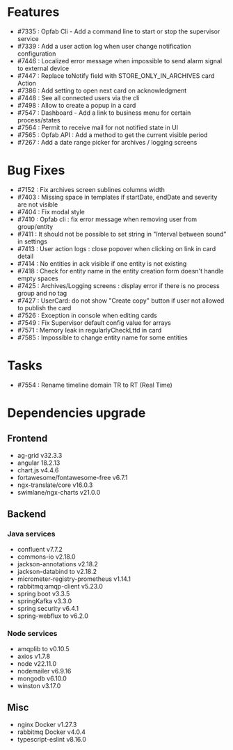 
# Features
- #7335 : Opfab Cli - Add a command line to start or stop the supervisor service
- #7339 : Add a user action log when user change notification configuration
- #7446 : Localized error message when impossible to send alarm signal to external device
- #7447 : Replace toNotify field with STORE_ONLY_IN_ARCHIVES card Action
- #7386 : Add setting to open next card on acknowledgment
- #7448 : See all connected users via the cli
- #7498 : Allow to create a popup in a card
- #7547 : Dashboard - Add a link to business menu for certain process/states
- #7564 : Permit to receive mail for not notified state in UI
- #7565 : Opfab API : Add a method to get the current visible period
- #7267 : Add a date range picker for archives / logging screens

# Bug Fixes

- #7152 : Fix archives screen sublines columns width
- #7403 : Missing space in templates if startDate, endDate and severity are not visible
- #7404 : Fix modal style
- #7410 : Opfab cli : fix error message when removing user from group/entity
- #7411 : It should not be possible to set string in "Interval between sound" in settings
- #7413 : User action logs : close popover when clicking on link in card detail
- #7414 : No entities in ack visible if one entity is not existing
- #7418 : Check for entity name in the entity creation form doesn't handle empty spaces
- #7425 : Archives/Logging screens : display error if there is no process group and no tag
- #7427 : UserCard: do not show "Create copy" button if user not allowed to publish the card
- #7526 : Exception in console when editing cards
- #7549 : Fix Supervisor default config value for arrays
- #7571 : Memory leak in regularlyCheckLttd in card
- #7585 : Impossible to change entity name for some entities

# Tasks

- #7554 : Rename timeline domain TR to RT (Real Time)

# Dependencies upgrade

## Frontend

- ag-grid v32.3.3
- angular 18.2.13
- chart.js v4.4.6
- fortawesome/fontawesome-free v6.7.1
- ngx-translate/core v16.0.3
- swimlane/ngx-charts v21.0.0
  
## Backend 

### Java services 

- confluent v7.7.2
- commons-io v2.18.0
- jackson-annotations v2.18.2 
- jackson-databind to v2.18.2
- micrometer-registry-prometheus v1.14.1
- rabbitmq:amqp-client v5.23.0
- spring boot v3.3.5
- springKafka v3.3.0
- spring security v6.4.1
- spring-webflux to v6.2.0

### Node services
- amqplib to v0.10.5
- axios v1.7.8
- node v22.11.0
- nodemailer v6.9.16
- mongodb v6.10.0
- winston v3.17.0

## Misc 

-  nginx Docker v1.27.3
-  rabbitmq Docker v4.0.4
-  typescript-eslint v8.16.0




